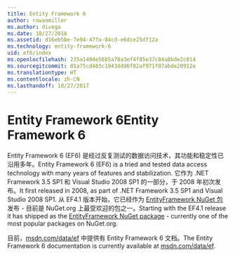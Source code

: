 ```yaml
---
title: Entity Framework 6
author: rowanmiller
ms.author: divega
ms.date: 10/27/2016
ms.assetid: d16eb5be-7e94-477a-84cd-e6dce25df12a
ms.technology: entity-framework-6
uid: ef6/index
ms.openlocfilehash: 235a1404e56b5a78a3ef4f85e37c84a8bde2c014
ms.sourcegitcommit: 01a75cd483c1943ddd6f82af971f07abde20912e
ms.translationtype: HT
ms.contentlocale: zh-CN
ms.lasthandoff: 10/27/2017
---
```

# <a name="entity-framework-6"></a><span data-ttu-id="ff4a1-102">Entity Framework 6</span><span class="sxs-lookup"><span data-stu-id="ff4a1-102">Entity Framework 6</span></span>

<span data-ttu-id="ff4a1-103">Entity Framework 6 (EF6) 是经过反复测试的数据访问技术，其功能和稳定性已沿用多年。</span><span class="sxs-lookup"><span data-stu-id="ff4a1-103">Entity Framework 6 (EF6) is a tried and tested data access technology with many years of features and stabilization.</span></span> <span data-ttu-id="ff4a1-104">它作为 .NET Framework 3.5 SP1 和 Visual Studio 2008 SP1 的一部分，于 2008 年初次发布。</span><span class="sxs-lookup"><span data-stu-id="ff4a1-104">It first released in 2008, as part of .NET Framework 3.5 SP1 and Visual Studio 2008 SP1.</span></span> <span data-ttu-id="ff4a1-105">从 EF4.1 版本开始，它已经作为 [EntityFramework NuGet 包](https://www.nuget.org/packages/EntityFramework/)发布 - 目前是 NuGet.org 上最受欢迎的包之一。</span><span class="sxs-lookup"><span data-stu-id="ff4a1-105">Starting with the EF4.1 release it has shipped as the [EntityFramework NuGet package](https://www.nuget.org/packages/EntityFramework/) - currently one of the most popular packages on NuGet.org.</span></span>

<span data-ttu-id="ff4a1-106">目前，[msdn.com/data/ef](http://msdn.com/data/ef) 中提供有 Entity Framework 6 文档。</span><span class="sxs-lookup"><span data-stu-id="ff4a1-106">The Entity Framework 6 documentation is currently available at [msdn.com/data/ef](http://msdn.com/data/ef).</span></span>
